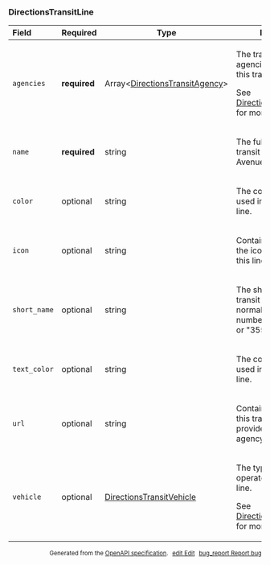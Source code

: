 <!--- This is a generated file, do not edit! -->
<!--- [START maps_http_schema_directionstransitline] -->
<h3 class="schema-object" id="DirectionsTransitLine">DirectionsTransitLine</h3>

| Field        | Required     | Type                                                                                       | Description                                                                                                                                                                                                     |
| :----------- | ------------ | ------------------------------------------------------------------------------------------ | --------------------------------------------------------------------------------------------------------------------------------------------------------------------------------------------------------------- |
| `agencies`   | **required** | Array&lt;[DirectionsTransitAgency](#DirectionsTransitAgency "DirectionsTransitAgency")&gt; | <div class="ref-property-description"><p>The transit agency (or agencies) that operates this transit line.</p><p>See <a href="#DirectionsTransitAgency">DirectionsTransitAgency</a> for more information.</div> |
| `name`       | **required** | string                                                                                     | <div class="nonref-property-description"><p>The full name of this transit line, e.g. "8 Avenue Local".</p></div>                                                                                                |
| `color`      | optional     | string                                                                                     | <div class="nonref-property-description"><p>The color commonly used in signage for this line.</p></div>                                                                                                         |
| `icon`       | optional     | string                                                                                     | <div class="nonref-property-description"><p>Contains the URL for the icon associated with this line.</p></div>                                                                                                  |
| `short_name` | optional     | string                                                                                     | <div class="nonref-property-description"><p>The short name of this transit line. This will normally be a line number, such as "M7" or "355".</p></div>                                                          |
| `text_color` | optional     | string                                                                                     | <div class="nonref-property-description"><p>The color commonly used in signage for this line.</p></div>                                                                                                         |
| `url`        | optional     | string                                                                                     | <div class="nonref-property-description"><p>Contains the URL for this transit line as provided by the transit agency.</p></div>                                                                                 |
| `vehicle`    | optional     | [DirectionsTransitVehicle](#DirectionsTransitVehicle "DirectionsTransitVehicle")           | <div class="ref-property-description"><p>The type of vehicle that operates on this transit line.</p><p>See <a href="#DirectionsTransitVehicle">DirectionsTransitVehicle</a> for more information.</div>         |

<p style="text-align: right; font-size: smaller;">Generated from the <a class="gc-analytics-event" data-category="GMP" data-label="openapi-github" href="https://github.com/googlemaps/openapi-specification" title="Google Maps Platform OpenAPI Specification" class="external">OpenAPI specification</a>.
<a class="gc-analytics-event" data-category="GMP" data-label="openapi-github-maps-http-schema-directionstransitline" data-action="edit" style="margin-left: 5px;" href="https://github.com/googlemaps/openapi-specification/blob/main/specification/schemas/DirectionsTransitLine.yml" title="Edit on GitHub"><span class="material-icons">edit</span> Edit</a>
<a class="gc-analytics-event" data-category="GMP" data-label="openapi-github-maps-http-schema-directionstransitline" data-action="bug" style="margin-left: 5px;" href="https://github.com/googlemaps/openapi-specification/issues/new?assignees=&labels=type%3A+bug%2C+triage+me&template=bug_report.md&title=[schemas] Bug - DirectionsTransitLine" title="File bug for schemas on GitHub"><span class="material-icons">bug_report</span> Report bug</a>
</p>

<!--- [END maps_http_schema_directionstransitline] -->
